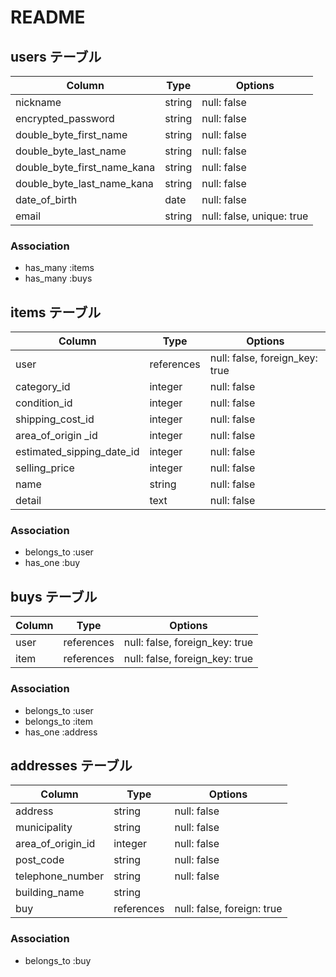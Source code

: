 # README


## users テーブル

| Column                           | Type   | Options                   |
| -------------------------------- | ------ | ------------------------- |
| nickname                         | string | null: false               |
| encrypted_password               | string | null: false               |
| double_byte_first_name           | string | null: false               |
| double_byte_last_name            | string | null: false               |
| double_byte_first_name_kana      | string | null: false               |
| double_byte_last_name_kana       | string | null: false               |
| date_of_birth                    | date   | null: false               |
| email                            | string | null: false, unique: true |

### Association
- has_many :items
- has_many :buys


## items テーブル

| Column                    | Type        | Options                        |
| ------------------------- | ----------- | ------------------------------ |
| user                      | references  | null: false, foreign_key: true |
| category_id               | integer     | null: false                    |
| condition_id              | integer     | null: false                    |
| shipping_cost_id          | integer     | null: false                    |
| area_of_origin _id        | integer     | null: false                    |
| estimated_sipping_date_id | integer     | null: false                    |
| selling_price             | integer     | null: false                    |
| name                      | string      | null: false                    |
| detail                    | text        | null: false                    |

### Association
- belongs_to :user
- has_one :buy

## buys テーブル

| Column  | Type       | Options                        |
| ------- | ---------- | ------------------------------ |
| user    | references | null: false, foreign_key: true |
| item    | references | null: false, foreign_key: true |

### Association
- belongs_to :user
- belongs_to :item
- has_one :address

## addresses テーブル

| Column            | Type       | Options                        |
| ----------------- | ---------- | ------------------------------ |
| address           | string     | null: false                    |
| municipality      | string     | null: false                    |
| area_of_origin_id | integer    | null: false                    |
| post_code         | string     | null: false                    |
| telephone_number  | string     | null: false                    |
| building_name     | string     |                                |
| buy               | references | null: false, foreign: true     |

### Association
- belongs_to :buy